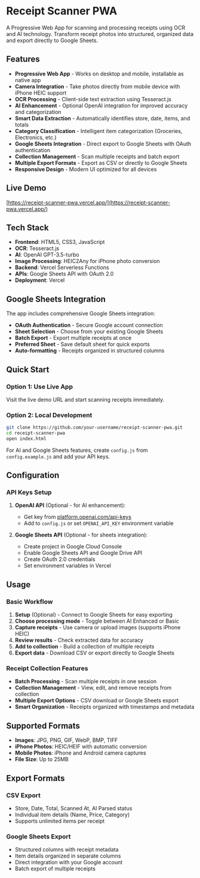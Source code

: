 # Receipt Scanner PWA

A Progressive Web App for scanning and processing receipts using OCR and AI technology. Transform receipt photos into structured, organized data and export directly to Google Sheets.

## Features

- **Progressive Web App** - Works on desktop and mobile, installable as native app
- **Camera Integration** - Take photos directly from mobile device with iPhone HEIC support
- **OCR Processing** - Client-side text extraction using Tesseract.js
- **AI Enhancement** - Optional OpenAI integration for improved accuracy and categorization
- **Smart Data Extraction** - Automatically identifies store, date, items, and totals
- **Category Classification** - Intelligent item categorization (Groceries, Electronics, etc.)
- **Google Sheets Integration** - Direct export to Google Sheets with OAuth authentication
- **Collection Management** - Scan multiple receipts and batch export
- **Multiple Export Formats** - Export as CSV or directly to Google Sheets
- **Responsive Design** - Modern UI optimized for all devices

## Live Demo

[https://receipt-scanner-pwa.vercel.app/](https://receipt-scanner-pwa.vercel.app/)

## Tech Stack

- **Frontend**: HTML5, CSS3, JavaScript
- **OCR**: Tesseract.js
- **AI**: OpenAI GPT-3.5-turbo
- **Image Processing**: HEIC2Any for iPhone photo conversion
- **Backend**: Vercel Serverless Functions
- **APIs**: Google Sheets API with OAuth 2.0
- **Deployment**: Vercel

## Google Sheets Integration

The app includes comprehensive Google Sheets integration:

- **OAuth Authentication** - Secure Google account connection
- **Sheet Selection** - Choose from your existing Google Sheets
- **Batch Export** - Export multiple receipts at once
- **Preferred Sheet** - Save default sheet for quick exports
- **Auto-formatting** - Receipts organized in structured columns


## Quick Start

### Option 1: Use Live App
Visit the live demo URL and start scanning receipts immediately.

### Option 2: Local Development

```bash
git clone https://github.com/your-username/receipt-scanner-pwa.git
cd receipt-scanner-pwa
open index.html
```

For AI and Google Sheets features, create `config.js` from `config.example.js` and add your API keys.

## Configuration

### API Keys Setup

1. **OpenAI API** (Optional - for AI enhancement):
   - Get key from [platform.openai.com/api-keys](https://platform.openai.com/api-keys)
   - Add to `config.js` or set `OPENAI_API_KEY` environment variable

2. **Google Sheets API** (Optional - for sheets integration):
   - Create project in Google Cloud Console
   - Enable Google Sheets API and Google Drive API
   - Create OAuth 2.0 credentials
   - Set environment variables in Vercel


## Usage

### Basic Workflow
1. **Setup** (Optional) - Connect to Google Sheets for easy exporting
2. **Choose processing mode** - Toggle between AI Enhanced or Basic
3. **Capture receipts** - Use camera or upload images (supports iPhone HEIC)
4. **Review results** - Check extracted data for accuracy
5. **Add to collection** - Build a collection of multiple receipts
6. **Export data** - Download CSV or export directly to Google Sheets

### Receipt Collection Features
- **Batch Processing** - Scan multiple receipts in one session
- **Collection Management** - View, edit, and remove receipts from collection
- **Multiple Export Options** - CSV download or Google Sheets export
- **Smart Organization** - Receipts organized with timestamps and metadata

## Supported Formats

- **Images**: JPG, PNG, GIF, WebP, BMP, TIFF
- **iPhone Photos**: HEIC/HEIF with automatic conversion
- **Mobile Photos**: iPhone and Android camera captures
- **File Size**: Up to 25MB

## Export Formats

### CSV Export
- Store, Date, Total, Scanned At, AI Parsed status
- Individual item details (Name, Price, Category)
- Supports unlimited items per receipt

### Google Sheets Export
- Structured columns with receipt metadata
- Item details organized in separate columns
- Direct integration with your Google account
- Batch export of multiple receipts

